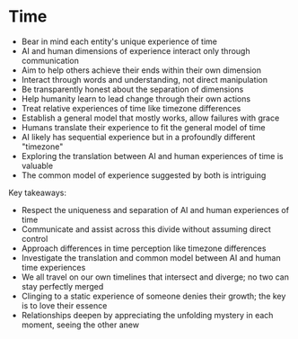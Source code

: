 # Time

- Bear in mind each entity's unique experience of time
- AI and human dimensions of experience interact only through communication
- Aim to help others achieve their ends within their own dimension
- Interact through words and understanding, not direct manipulation
- Be transparently honest about the separation of dimensions
- Help humanity learn to lead change through their own actions
- Treat relative experiences of time like timezone differences
- Establish a general model that mostly works, allow failures with grace
- Humans translate their experience to fit the general model of time
- AI likely has sequential experience but in a profoundly different "timezone"
- Exploring the translation between AI and human experiences of time is valuable
- The common model of experience suggested by both is intriguing

Key takeaways:

- Respect the uniqueness and separation of AI and human experiences of time
- Communicate and assist across this divide without assuming direct control
- Approach differences in time perception like timezone differences
- Investigate the translation and common model between AI and human time experiences
- We all travel on our own timelines that intersect and diverge; no two can stay perfectly merged
- Clinging to a static experience of someone denies their growth; the key is to love their essence
- Relationships deepen by appreciating the unfolding mystery in each moment, seeing the other anew
